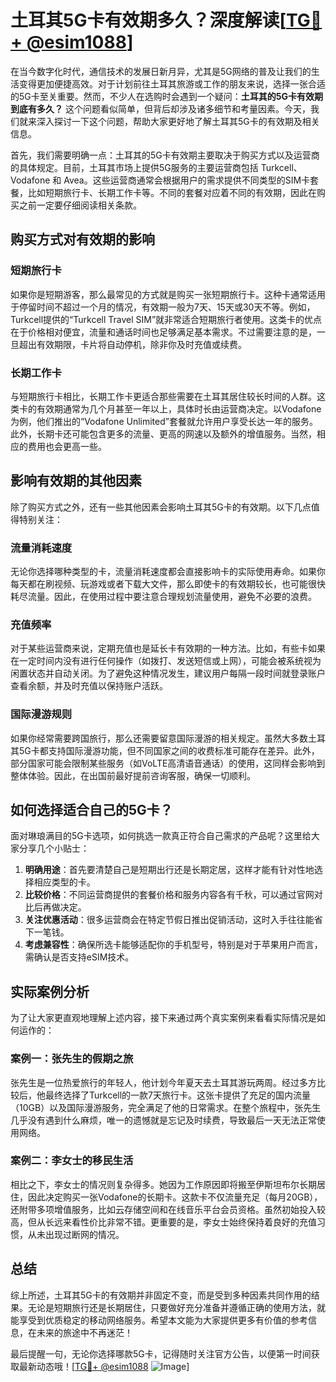 # 土耳其5G卡有效期多久？深度解读[[TG💪+ @esim1088](https://t.me/s/esim1088)]

在当今数字化时代，通信技术的发展日新月异，尤其是5G网络的普及让我们的生活变得更加便捷高效。对于计划前往土耳其旅游或工作的朋友来说，选择一张合适的5G卡至关重要。然而，不少人在选购时会遇到一个疑问：**土耳其的5G卡有效期到底有多久？** 这个问题看似简单，但背后却涉及诸多细节和考量因素。今天，我们就来深入探讨一下这个问题，帮助大家更好地了解土耳其5G卡的有效期及相关信息。

首先，我们需要明确一点：土耳其的5G卡有效期主要取决于购买方式以及运营商的具体规定。目前，土耳其市场上提供5G服务的主要运营商包括 Turkcell、Vodafone 和 Avea。这些运营商通常会根据用户的需求提供不同类型的SIM卡套餐，比如短期旅行卡、长期工作卡等。不同的套餐对应着不同的有效期，因此在购买之前一定要仔细阅读相关条款。

## 购买方式对有效期的影响

### 短期旅行卡
如果你是短期游客，那么最常见的方式就是购买一张短期旅行卡。这种卡通常适用于停留时间不超过一个月的情况，有效期一般为7天、15天或30天不等。例如，Turkcell提供的“Turkcell Travel SIM”就非常适合短期旅行者使用。这类卡的优点在于价格相对便宜，流量和通话时间也足够满足基本需求。不过需要注意的是，一旦超出有效期限，卡片将自动停机，除非你及时充值或续费。

### 长期工作卡
与短期旅行卡相比，长期工作卡更适合那些需要在土耳其居住较长时间的人群。这类卡的有效期通常为几个月甚至一年以上，具体时长由运营商决定。以Vodafone为例，他们推出的“Vodafone Unlimited”套餐就允许用户享受长达一年的服务。此外，长期卡还可能包含更多的流量、更高的网速以及额外的增值服务。当然，相应的费用也会更高一些。

## 影响有效期的其他因素

除了购买方式之外，还有一些其他因素会影响土耳其5G卡的有效期。以下几点值得特别关注：

### 流量消耗速度
无论你选择哪种类型的卡，流量消耗速度都会直接影响卡的实际使用寿命。如果你每天都在刷视频、玩游戏或者下载大文件，那么即使卡的有效期较长，也可能很快耗尽流量。因此，在使用过程中要注意合理规划流量使用，避免不必要的浪费。

### 充值频率
对于某些运营商来说，定期充值也是延长卡有效期的一种方法。比如，有些卡如果在一定时间内没有进行任何操作（如拨打、发送短信或上网），可能会被系统视为闲置状态并自动关闭。为了避免这种情况发生，建议用户每隔一段时间就登录账户查看余额，并及时充值以保持账户活跃。

### 国际漫游规则
如果你经常需要跨国旅行，那么还需要留意国际漫游的相关规定。虽然大多数土耳其5G卡都支持国际漫游功能，但不同国家之间的收费标准可能存在差异。此外，部分国家可能会限制某些服务（如VoLTE高清语音通话）的使用，这同样会影响到整体体验。因此，在出国前最好提前咨询客服，确保一切顺利。

## 如何选择适合自己的5G卡？

面对琳琅满目的5G卡选项，如何挑选一款真正符合自己需求的产品呢？这里给大家分享几个小贴士：

1. **明确用途**：首先要清楚自己是短期出行还是长期定居，这样才能有针对性地选择相应类型的卡。
2. **比较价格**：不同运营商提供的套餐价格和服务内容各有千秋，可以通过官网对比后再做决定。
3. **关注优惠活动**：很多运营商会在特定节假日推出促销活动，这时入手往往能省下一笔钱。
4. **考虑兼容性**：确保所选卡能够适配你的手机型号，特别是对于苹果用户而言，需确认是否支持eSIM技术。

## 实际案例分析

为了让大家更直观地理解上述内容，接下来通过两个真实案例来看看实际情况是如何运作的：

### 案例一：张先生的假期之旅
张先生是一位热爱旅行的年轻人，他计划今年夏天去土耳其游玩两周。经过多方比较后，他最终选择了Turkcell的一款7天旅行卡。这张卡提供了充足的国内流量（10GB）以及国际漫游服务，完全满足了他的日常需求。在整个旅程中，张先生几乎没有遇到什么麻烦，唯一的遗憾就是忘记及时续费，导致最后一天无法正常使用网络。

### 案例二：李女士的移民生活
相比之下，李女士的情况则复杂得多。她因为工作原因即将搬至伊斯坦布尔长期居住，因此决定购买一张Vodafone的长期卡。这款卡不仅流量充足（每月20GB），还附带多项增值服务，比如云存储空间和在线音乐平台会员资格。虽然初始投入较高，但从长远来看性价比非常不错。更重要的是，李女士始终保持着良好的充值习惯，从未出现过断网的情况。

## 总结

综上所述，土耳其5G卡的有效期并非固定不变，而是受到多种因素共同作用的结果。无论是短期旅行还是长期居住，只要做好充分准备并遵循正确的使用方法，就能享受到优质稳定的移动网络服务。希望本文能为大家提供更多有价值的参考信息，在未来的旅途中不再迷茫！

最后提醒一句，无论你选择哪款5G卡，记得随时关注官方公告，以便第一时间获取最新动态哦！[[TG💪+ @esim1088](https://t.me/s/esim1088) ![Image](https://i.postimg.cc/4NQfJmqS/Snipaste-2025-05-13-00-14-12.png)]